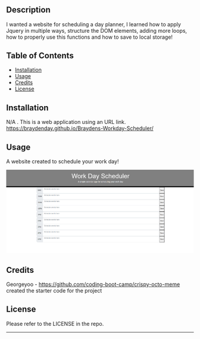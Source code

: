 # <Braydens-WorkdayScheduler-Module-5-Challenge>

## Description

I wanted a website for scheduling a day planner, I learned how to apply Jquery in multiple ways, structure the DOM elements, adding more loops, how to properly use this functions and how to save to local storage!

## Table of Contents

- [Installation](#installation)
- [Usage](#usage)
- [Credits](#credits)
- [License](#license)

## Installation

N/A . This is a web application using an URL link. https://braydenday.github.io/Braydens-Workday-Scheduler/

## Usage

A website created to schedule your work day!

![workday-scheduler](/Assets/Screenshot1.png?raw=true "Work Day Scheduler")

## Credits
Georgeyoo - https://github.com/coding-boot-camp/crispy-octo-meme created the starter code for the project

## License

Please refer to the LICENSE in the repo.

---